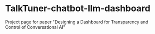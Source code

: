 # TalkTuner-chatbot-llm-dashboard
Project page for paper "Designing a Dashboard for Transparency and Control of Conversational AI"
